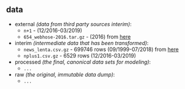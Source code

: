 ## data

* external _(data from third party sources interim)_:
    * `n+1` - (12/2016-03/2019)
    * `654_webhose-2016.tar.gz` - (2016) from [here](https://webhose.io/free-datasets/russian-news-articles/)
* interim _(intermediate data that has been transformed)_:
    * `news_lenta.csv.gz` - 699746 rows (09/1999-07/2018) from [here](https://toolbox.google.com/datasetsearch/search?query=News%20dataset%20from%20Lenta.Ru&docid=WZBj5lLTe7UR9JeoAAAAAA%3D%3D)
    * `nplus1.csv.gz` - 6529 rows (12/2016-03/2019)
* processed _(the final, canonical data sets for modeling)_:
    * `...`
* raw _(the original, immutable data dump)_:
    * `...`